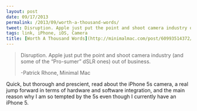 ```yaml
---
layout: post
date: 09/17/2013
permalink: /2013/09/worth-a-thousand-words/
tweet: Disruption. Apple just put the point and shoot camera industry out of business.
tags: link, iPhone, iOS, Camera
title: [Worth A Thousand Words](http://minimalmac.com/post/60993514372/worth-a-thousand-words)
---
```


<blockquote>
  <p>Disruption. Apple just put the point and shoot camera industry (and some of the “Pro-sumer” dSLR ones) out of business.</p>
  
  <p>-Patrick Rhone, Minimal Mac</p>
</blockquote>

<p>Quick, but thorough and prescient, read about the iPhone 5s camera, a real jump forward in terms of hardware and software integration, and the main reason why I am so tempted by the 5s even though I currently have an iPhone 5.</p>